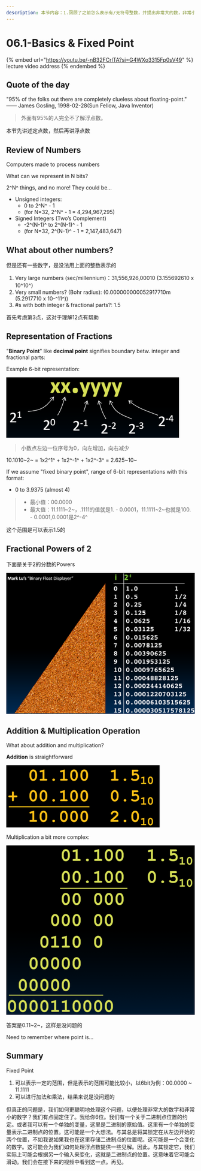 ```yaml
---
description: 本节内容：1.回顾了之前怎么表示有/无符号整数，并提出非常大的数，非常小的数，小数怎么表示；2.提出了定点数的解释方法；3.演示了定点数的加法和乘法是可以得到正确结果的
---
```


# 06.1-Basics & Fixed Point

{% embed url="https://youtu.be/-nB32FCrlTA?si=G4WXo3315Fp0sV49" %}
lecture video address
{% endembed %}

## Quote of the day

"95% of the folks out there are completely clueless about floating-point." —— James Gosling, 1998-02-28(Sun Fellow, Java Inventor)

> 外面有95%的人完全不了解浮点数。

本节先讲述定点数，然后再讲浮点数

## Review of Numbers

Computers made to process numbers

What can we represent in N bits?

2^N^ things, and no more! They could be…

- Unsigned integers:
    -  0 to 2^N^ - 1
    -  (for N=32, 2^N^ - 1 = 4,294,967,295)
- Signed Integers (Two’s Complement)
    - -2^(N-1)^ to 2^(N-1)^ - 1
    -  (for N=32, 2^(N-1)^ - 1 = 2,147,483,647)

## What about other numbers?

但是还有一些数字，是没法用上面的整数表示的

1. Very large numbers (sec/millennium)：31,556,926,00010 (3.155692610 x 10^10^）
2. Very small numbers? (Bohr radius): (0.000000000052917710m (5.2917710 x 10-^11^))
3. \#s with both integer & fractional parts?: 1.5

首先考虑第3点，这对于理解12点有帮助

## Representation of Fractions

"**Binary Point**" like **decimal point** signifies boundary betw. integer and fractional parts:

Example 6-bit representation:

![image-20240602211027590](.image/image-20240602211027590.png)

> 小数点左边一位序号为0，向左增加，向右减少

10.1010~2~ = 1x2^1^ + 1x2^-1^ + 1x2^-3^ = 2.625~10~ 

If we assume "fixed binary point", range of 6-bit representations with this format: 

- 0 to 3.9375 (almost 4)

> - 最小值：00.0000
> - 最大值：11.1111~2~，.1111的值就是1. - 0.0001，11.1111~2~也就是100. - 0.0001,0.0001是2^-4^

这个范围是可以表示1.5的 

## Fractional Powers of 2

下面是关于2的分数的Powers

![image-20240602211139031](.image/image-20240602211139031.png)

## Addition & Multiplication Operation

What about addition and multiplication?

**Addition** is straightforward

![image-20240602211211829](.image/image-20240602211211829.png)

Multiplication a bit more complex:

![image-20240602211230879](.image/image-20240602211230879.png)

答案是0.11~2~，这样是没问题的

Need to remember where point is…

## Summary

Fixed Point

1. 可以表示一定的范围，但是表示的范围可能比较小，以6bit为例：00.0000 ~ 11.1111
2. 可以进行加法和乘法，结果来说是没问题的

但真正的问题是，我们如何更聪明地处理这个问题，以便处理非常大的数字和非常小的数字？我们有点固定住了。我给你6位。我们有一个关于二进制点位置的约定。或者我可以有一个单独的变量，这里是二进制的原始值。这里有一个单独的变量表示二进制点的位置。这可能是一个大想法。与其总是将其锁定在从左边开始的两个位置，不如我说如果我也在这里存储二进制点的位置呢。这可能是一个会变化的数字。这可能会为我们如何处理浮点数提供一些见解。因此，与其锁定它，我们实际上可能会根据另一个输入来变化，这就是二进制点的位置。这意味着它可能会滑动。我们会在接下来的视频中看到这一点。再见。

